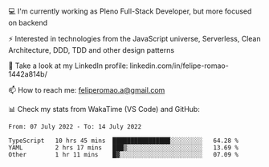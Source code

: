 💻 I'm currently working as Pleno Full-Stack Developer, but more focused on backend

⚡ Interested in technologies from the JavaScript universe, Serverless, Clean Architecture, DDD, TDD and other design patterns

👥 Take a look at my LinkedIn profile: linkedin.com/in/felipe-romao-1442a814b/

📫 How to reach me: feliperomao.a@gmail.com

📊 Check my stats from WakaTime (VS Code) and GitHub:

<!--START_SECTION:waka-->

```text
From: 07 July 2022 - To: 14 July 2022

TypeScript   10 hrs 45 mins  ████████████████░░░░░░░░░   64.28 %
YAML         2 hrs 17 mins   ███▒░░░░░░░░░░░░░░░░░░░░░   13.69 %
Other        1 hr 11 mins    █▓░░░░░░░░░░░░░░░░░░░░░░░   07.09 %
```

<!--END_SECTION:waka-->
